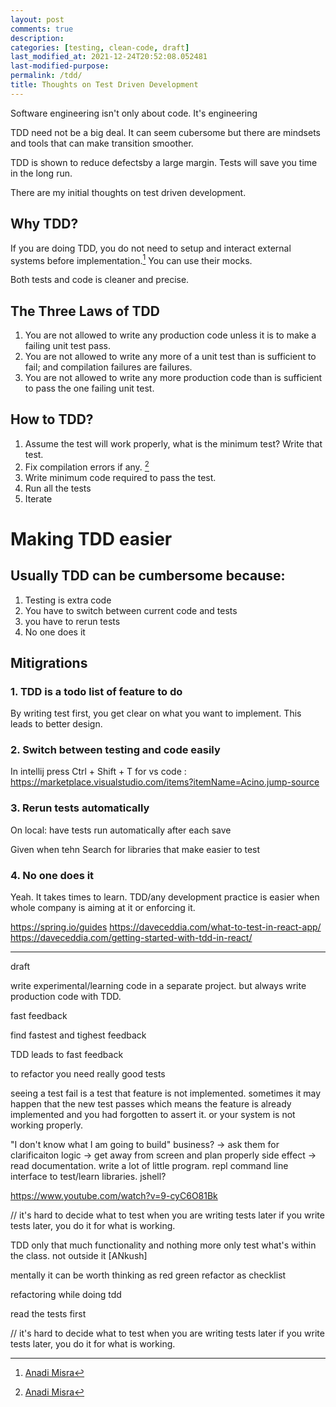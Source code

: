 ```yaml
---
layout: post
comments: true
description:
categories: [testing, clean-code, draft]
last_modified_at: 2021-12-24T20:52:08.052481
last-modified-purpose:
permalink: /tdd/
title: Thoughts on Test Driven Development
---
```


Software engineering isn't only about code. It's engineering

TDD need not be a big deal. It can seem cubersome but there are mindsets and tools that can make transition smoother.

TDD is shown to reduce defectsby a large margin. Tests will save you time in the long run.

There are my initial thoughts on test driven development.

## Why TDD?

If you are doing TDD, you do not need to setup and interact external systems before implementation.[^1] You can use their mocks. 

Both tests and code is cleaner and precise.

## The Three Laws of TDD
1. You are not allowed to write any production code unless it is to make a failing unit test pass.
2. You are not allowed to write any more of a unit test than is sufficient to fail; and compilation failures are failures.
3. You are not allowed to write any more production code than is sufficient to pass the one failing unit test.

## How to TDD?

1. Assume the test will work properly, what is the minimum test? Write that test.
2. Fix compilation errors if any. [^1]
3. Write minimum code required to pass the test.
4. Run all the tests
5. Iterate

# Making TDD easier

## Usually TDD can be cumbersome because:

1. Testing is extra code
2. You have to switch between current code and tests
3. you have to rerun tests
4. No one does it

## Mitigrations

### 1. TDD is a todo list of feature to do

By writing test first, you get clear on what you want to implement. This leads to better design.

### 2. Switch between testing and code easily

In intellij press Ctrl + Shift + T
for vs code : https://marketplace.visualstudio.com/items?itemName=Acino.jump-source

### 3. Rerun tests automatically

On local: have tests run automatically after each save

Given when tehn
Search for libraries that make easier to test

### 4. No one does it

Yeah. It takes times to learn. TDD/any development practice is easier when whole company is aiming at it or enforcing it.


https://spring.io/guides
https://daveceddia.com/what-to-test-in-react-app/
https://daveceddia.com/getting-started-with-tdd-in-react/


[^1]: [Anadi Misra](https://www.linkedin.com/in/ACoAAAGmNOsBErk1_7cbjUHllOPVUE5M-NvcOKc/?lipi=urn%3Ali%3Apage%3Ad_flagship3_feed%3Bd5ZjyftfQoKiUju1OpMyEA%3D%3D) 


---

draft

write experimental/learning code in a separate project. but always write production code with TDD.


fast feedback

find fastest and tighest feedback

TDD leads to fast feedback

to refactor you need really good tests

seeing a test fail is a test that feature is not implemented. sometimes it may happen that the new test passes which means the feature is already implemented and you had forgotten to assert it. or your system is not working properly.

"I don't know what I am going to build" 
business? -> ask them for clarificaiton
logic -> get away from screen and plan properly 
side effect -> read documentation. write a lot of little program. repl command line interface to test/learn libraries. jshell?

https://www.youtube.com/watch?v=9-cyC6O81Bk


// it's hard to decide what to test when you are writing tests later
if you write tests later, you do it for what is working.

TDD only that much functionality and nothing more
only test what's within the class. not outside it [ANkush]

mentally it can be worth thinking as red green refactor as checklist



refactoring while doing tdd


read the tests first


// it's hard to decide what to test when you are writing tests later
if you write tests later, you do it for what is working.